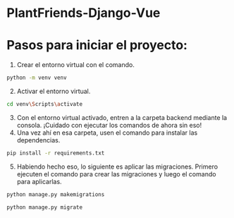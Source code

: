 # PlantFriends-Django-Vue
# Pasos para iniciar el proyecto:

1. Crear el entorno virtual con el comando.
```bash
python -m venv venv
```
2. Activar el entorno virtual.
```bash
cd venv\Scripts\activate
```
3. Con el entorno virtual activado, entren a la carpeta backend mediante la consola. ¡Cuidado con ejecutar los comandos de ahora sin eso! 
4. Una vez ahí en esa carpeta, usen el comando para instalar las dependencias.
```bash
pip install -r requirements.txt
```
5. Habiendo hecho eso, lo siguiente es aplicar las migraciones. Primero ejecuten el comando para crear las migraciones y luego el comando para aplicarlas.
```bash
python manage.py makemigrations
```
```bash
python manage.py migrate
```
